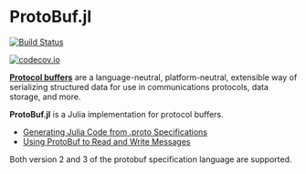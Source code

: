 # ProtoBuf.jl

[![Build Status](https://github.com/JuliaIO/ProtoBuf.jl/workflows/CI/badge.svg)](https://github.com/JuliaIO/ProtoBuf.jl/actions?query=workflow%3ACI+branch%3Amaster)

[![codecov.io](http://codecov.io/github/JuliaIO/ProtoBuf.jl/coverage.svg?branch=master)](http://codecov.io/github/JuliaIO/ProtoBuf.jl?branch=master)

[**Protocol buffers**](https://developers.google.com/protocol-buffers/docs/overview) are a language-neutral, platform-neutral, extensible way of serializing structured data for use in communications protocols, data storage, and more.

**ProtoBuf.jl** is a Julia implementation for protocol buffers.

- [Generating Julia Code from .proto Specifications](PROTOC.md)
- [Using ProtoBuf to Read and Write Messages](USAGE.md)

Both version 2 and 3 of the protobuf specification language are supported.
